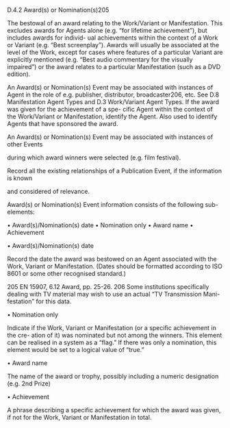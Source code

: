 D.4.2 Award(s) or Nomination(s)205

The bestowal of an award relating to the Work/Variant or Manifestation. This excludes
awards for Agents alone (e.g. “for lifetime achievement”), but includes awards for individ-
ual achievements within the context of a Work or Variant (e.g. “Best screenplay”). Awards
will usually be associated at the level of the Work, except for cases where features of a
particular Variant are explicitly mentioned (e.g. “Best audio commentary for the visually
impaired”) or the award relates to a particular Manifestation (such as a DVD edition).

An Award(s) or Nomination(s) Event may be associated with instances of Agent in the
role of e.g. publisher, distributor, broadcaster206, etc. See D.8 Manifestation Agent Types
and D.3 Work/Variant Agent Types. If the award was given for the achievement of a spe-
cific Agent within the context of the Work/Variant or Manifestation, identify the Agent.
Also used to identify Agents that have sponsored the award.

An Award(s) or Nomination(s) Event may be associated with instances of other Events

during which award winners were selected (e.g. film festival).

Record all the existing relationships of a Publication Event, if the information is known

and considered of relevance.

Award(s) or Nomination(s) Event information consists of the following sub-elements:

•	 Award(s)/Nomination(s) date
•	 Nomination only
•	 Award name
•	 Achievement

•	 Award(s)/Nomination(s) date

Record  the  date  the  award  was  bestowed  on  an  Agent  associated  with  the  Work,
Variant or Manifestation. (Dates should be formatted according to ISO 8601 or some
other recognised standard.)

205 EN 15907, 6.12 Award, pp. 25-26.
206 Some institutions specifically dealing with TV material may wish to use an actual “TV Transmission Mani-
festation” for this data.



•	 Nomination only

Indicate if the Work, Variant or Manifestation (or a specific achievement in the cre-
ation of it) was nominated but not among the winners. This element can be realised
in a system as a “flag.” If there was only a nomination, this element would be set to
a logical value of “true.”

•	 Award name

The name of the award or trophy, possibly including a numeric designation (e.g. 2nd Prize)

•	 Achievement

A phrase describing a specific achievement for which the award was given, if not for
the Work, Variant or Manifestation in total.
